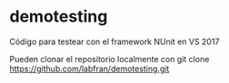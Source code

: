 # demotesting
Código para testear con el framework NUnit en VS 2017

Pueden clonar el repositorio localmente con git clone https://github.com/labfran/demotesting.git
